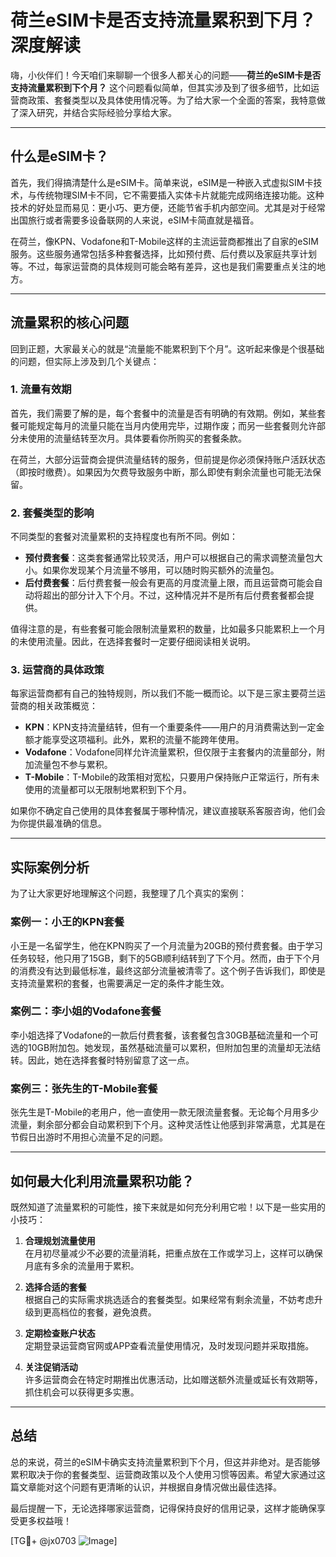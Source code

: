 # 荷兰eSIM卡是否支持流量累积到下月？深度解读

嗨，小伙伴们！今天咱们来聊聊一个很多人都关心的问题——**荷兰的eSIM卡是否支持流量累积到下个月？** 这个问题看似简单，但其实涉及到了很多细节，比如运营商政策、套餐类型以及具体使用情况等。为了给大家一个全面的答案，我特意做了深入研究，并结合实际经验分享给大家。

---

## 什么是eSIM卡？

首先，我们得搞清楚什么是eSIM卡。简单来说，eSIM是一种嵌入式虚拟SIM卡技术，与传统物理SIM卡不同，它不需要插入实体卡片就能完成网络连接功能。这种技术的好处显而易见：更小巧、更方便，还能节省手机内部空间。尤其是对于经常出国旅行或者需要多设备联网的人来说，eSIM卡简直就是福音。

在荷兰，像KPN、Vodafone和T-Mobile这样的主流运营商都推出了自家的eSIM服务。这些服务通常包括多种套餐选择，比如预付费、后付费以及家庭共享计划等。不过，每家运营商的具体规则可能会略有差异，这也是我们需要重点关注的地方。

---

## 流量累积的核心问题

回到正题，大家最关心的就是“流量能不能累积到下个月”。这听起来像是个很基础的问题，但实际上涉及到几个关键点：

### 1. **流量有效期**
   首先，我们需要了解的是，每个套餐中的流量是否有明确的有效期。例如，某些套餐可能规定每月的流量只能在当月内使用完毕，过期作废；而另一些套餐则允许部分未使用的流量结转至次月。具体要看你所购买的套餐条款。

   在荷兰，大部分运营商会提供流量结转的服务，但前提是你必须保持账户活跃状态（即按时缴费）。如果因为欠费导致服务中断，那么即使有剩余流量也可能无法保留。

### 2. **套餐类型的影响**
   不同类型的套餐对流量累积的支持程度也有所不同。例如：
   - **预付费套餐**：这类套餐通常比较灵活，用户可以根据自己的需求调整流量包大小。如果你发现某个月流量不够用，可以随时购买额外的流量包。
   - **后付费套餐**：后付费套餐一般会有更高的月度流量上限，而且运营商可能会自动将超出的部分计入下个月。不过，这种情况并不是所有后付费套餐都会提供。

   值得注意的是，有些套餐可能会限制流量累积的数量，比如最多只能累积上一个月的未使用流量。因此，在选择套餐时一定要仔细阅读相关说明。

### 3. **运营商的具体政策**
   每家运营商都有自己的独特规则，所以我们不能一概而论。以下是三家主要荷兰运营商的相关政策概览：

   - **KPN**：KPN支持流量结转，但有一个重要条件——用户的月消费需达到一定金额才能享受这项福利。此外，累积的流量不能跨年使用。
   - **Vodafone**：Vodafone同样允许流量累积，但仅限于主套餐内的流量部分，附加流量包不参与累积。
   - **T-Mobile**：T-Mobile的政策相对宽松，只要用户保持账户正常运行，所有未使用的流量都可以无限制地累积到下个月。

   如果你不确定自己使用的具体套餐属于哪种情况，建议直接联系客服咨询，他们会为你提供最准确的信息。

---

## 实际案例分析

为了让大家更好地理解这个问题，我整理了几个真实的案例：

### 案例一：小王的KPN套餐
小王是一名留学生，他在KPN购买了一个月流量为20GB的预付费套餐。由于学习任务较轻，他只用了15GB，剩下的5GB顺利结转到了下个月。然而，由于下个月的消费没有达到最低标准，最终这部分流量被清零了。这个例子告诉我们，即使是支持流量累积的套餐，也需要满足一定的条件才能生效。

### 案例二：李小姐的Vodafone套餐
李小姐选择了Vodafone的一款后付费套餐，该套餐包含30GB基础流量和一个可选的10GB附加包。她发现，虽然基础流量可以累积，但附加包里的流量却无法结转。因此，她在选择套餐时特别留意了这一点。

### 案例三：张先生的T-Mobile套餐
张先生是T-Mobile的老用户，他一直使用一款无限流量套餐。无论每个月用多少流量，剩余部分都会自动累积到下个月。这种灵活性让他感到非常满意，尤其是在节假日出游时不用担心流量不足的问题。

---

## 如何最大化利用流量累积功能？

既然知道了流量累积的可能性，接下来就是如何充分利用它啦！以下是一些实用的小技巧：

1. **合理规划流量使用**  
   在月初尽量减少不必要的流量消耗，把重点放在工作或学习上，这样可以确保月底有多余的流量用于累积。

2. **选择合适的套餐**  
   根据自己的实际需求挑选适合的套餐类型。如果经常有剩余流量，不妨考虑升级到更高档位的套餐，避免浪费。

3. **定期检查账户状态**  
   定期登录运营商官网或APP查看流量使用情况，及时发现问题并采取措施。

4. **关注促销活动**  
   许多运营商会在特定时期推出优惠活动，比如赠送额外流量或延长有效期等，抓住机会可以获得更多实惠。

---

## 总结

总的来说，荷兰的eSIM卡确实支持流量累积到下个月，但这并非绝对。是否能够累积取决于你的套餐类型、运营商政策以及个人使用习惯等因素。希望大家通过这篇文章能对这个问题有更清晰的认识，并根据自身情况做出最佳选择。

最后提醒一下，无论选择哪家运营商，记得保持良好的信用记录，这样才能确保享受更多权益哦！

[TG💪+ @jx0703 ![Image](https://github.com/user-attachments/assets/dbca1d08-cadb-493c-b0ec-ad6f7a83f270)]